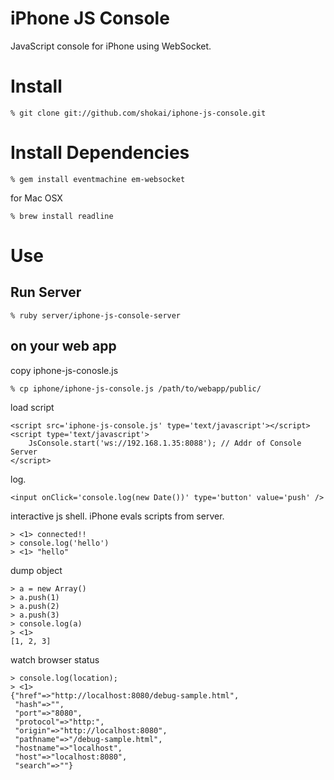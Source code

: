 iPhone JS Console
=================

JavaScript console for iPhone using WebSocket.


Install
=======

    % git clone git://github.com/shokai/iphone-js-console.git


Install Dependencies
====================

    % gem install eventmachine em-websocket


for Mac OSX

    % brew install readline



Use
===

Run Server
----------

    % ruby server/iphone-js-console-server


on your web app
---------------

copy iphone-js-conosle.js

    % cp iphone/iphone-js-console.js /path/to/webapp/public/


load script

    <script src='iphone-js-console.js' type='text/javascript'></script>
    <script type='text/javascript'>
        JsConsole.start('ws://192.168.1.35:8088'); // Addr of Console Server
    </script>


log.

    <input onClick='console.log(new Date())' type='button' value='push' />


interactive js shell. iPhone evals scripts from server.

    > <1> connected!!
    > console.log('hello')
    > <1> "hello"


dump object


    > a = new Array()
    > a.push(1)
    > a.push(2)
    > a.push(3)
    > console.log(a)
    > <1> 
    [1, 2, 3]


watch browser status


    > console.log(location);
    > <1> 
    {"href"=>"http://localhost:8080/debug-sample.html",
     "hash"=>"",
     "port"=>"8080",
     "protocol"=>"http:",
     "origin"=>"http://localhost:8080",
     "pathname"=>"/debug-sample.html",
     "hostname"=>"localhost",
     "host"=>"localhost:8080",
     "search"=>""}